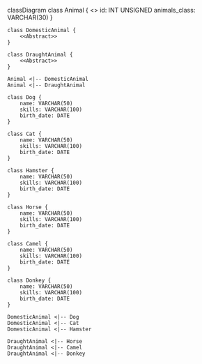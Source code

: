 classDiagram
    class Animal {
        <<Abstract>>
        id: INT UNSIGNED
        animals_class: VARCHAR(30)
    }

    class DomesticAnimal {
        <<Abstract>>
    }

    class DraughtAnimal {
        <<Abstract>>
    }

    Animal <|-- DomesticAnimal
    Animal <|-- DraughtAnimal

    class Dog {
        name: VARCHAR(50)
        skills: VARCHAR(100)
        birth_date: DATE
    }

    class Cat {
        name: VARCHAR(50)
        skills: VARCHAR(100)
        birth_date: DATE
    }

    class Hamster {
        name: VARCHAR(50)
        skills: VARCHAR(100)
        birth_date: DATE
    }

    class Horse {
        name: VARCHAR(50)
        skills: VARCHAR(100)
        birth_date: DATE
    }

    class Camel {
        name: VARCHAR(50)
        skills: VARCHAR(100)
        birth_date: DATE
    }

    class Donkey {
        name: VARCHAR(50)
        skills: VARCHAR(100)
        birth_date: DATE
    }

    DomesticAnimal <|-- Dog
    DomesticAnimal <|-- Cat
    DomesticAnimal <|-- Hamster

    DraughtAnimal <|-- Horse
    DraughtAnimal <|-- Camel
    DraughtAnimal <|-- Donkey